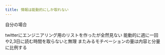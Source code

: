```yaml
---
title: 情報は能動的にしか取れない
---
```


自分の場合

twitterにエンジニアリング用のリストを作ったが全然見ない
能動的に週に一回や2,3日に読む時間を取らないと無理
またみるモチベーションの量は内容と分量に比例する